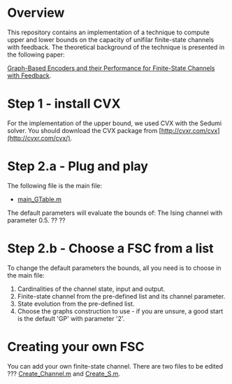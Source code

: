 # Overview
This repository contains an implementation of a technique to compute upper and lower bounds on the capacity of unifilar finite-state channels with feedback. The theoretical background of the technique is presented in the following paper:

[Graph-Based Encoders and their Performance for Finite-State Channels with Feedback](https://arxiv.org/abs/1907.08063).

# Step 1 - install CVX
For the implementation of the upper bound, we used CVX with the Sedumi solver. You should download the CVX package from  [http://cvxr.com/cvx](http://cvxr.com/cvx/).  

# Step 2.a - Plug and play
The following file is the main file:
- [main_GTable.m](https://github.com/Basharh1/Bounds_on_Finite_State_Channels/blob/master/Code/Main_GTable.m) 

The default parameters will evaluate the bounds of:
The Ising channel with parameter $0.5$.
??
??

# Step 2.b - Choose a FSC from a list 
To change the default parameters the bounds, all you need is to choose in the main file:
1. Cardinalities of the channel state, input and output.
2. Finite-state channel from the pre-defined list and its channel parameter.
3. State evolution from the pre-defined list.
4. Choose the graphs construction to use - if you are unsure, a good start is the default 'GP' with parameter '2'.  

# Creating your own FSC
You can add your own finite-state channel. There are two files to be edited ??? [Create_Channel.m](https://github.com/Basharh1/Bounds_on_Finite_State_Channels/blob/master/Code/Create_Channel.m) and [Create_S.m](https://github.com/Basharh1/Bounds_on_Finite_State_Channels/blob/master/Code/Create_S.m).
